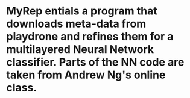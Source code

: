 # MyRep entials a program that downloads meta-data from playdrone and refines them for a multilayered Neural Network classifier. Parts of the NN code are taken from Andrew Ng's online class.  
